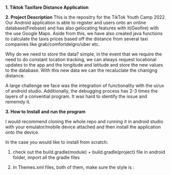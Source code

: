 
<strong>1. Tiktok Taxifare Distance Application</strong>

<strong>2. Project Description</strong>
This is the repositry for the TikTok Youth Camp 2022. Our Android application is able to register and users onto an online database(Firebase) and has also gelocating features with it(Geofire) with the use Google Maps. Aside from this, we have also created java functions to calculate the taxis prices based off the distance from several taxi companies like grab/comfortdelgro/uber etc.


Why do we need to store the data? simple, in the event that we require the need to do constant location tracking, we can always request locational updates to the app and the longitude and latitude and store the new values to the database. With this new data we can the recaluclate the chanigng distance. 


A large challenge we face was the integration of functionality with the ui/ux of android studio. Additionally, the debugging process has 2-3 times the layers of a convential program. It was hard to identify the issue and rememdy it.


<strong>3. How to Install and run the program</strong>

I would recommend cloning the whole repo and running it in android studio with your emulator/mobile device attached and then install the application onto the device.


In the case you would like to install from scratch:
1) check out the build.gradle(module) + build.gradle(project) file in android folder, import all the gradle files


2) In Themes.xml files, both of them, make sure the style is : <style name="Theme.Uberclone" parent="Theme.MaterialComponents.DayNight.NoActionBar">


3) Firebase + Geofire, this will cause some issues because this application is tied to my own database created for the project. If you want to similarly follow, I highly recommend you go to the Firebase mainframe and find out how to begin/setup from there. Geofire has a similar setup


4) Because we integrated the navigation bar to an empty activity, you will also need to download the icons into src->main->res->drawable in the project folder


<strong>4. How to Use the project</strong>

Its pretty self explanatory, if this is your first time, please do register an account in the login button from the navigation menu. Once registered, try to login with the same credentials. Once inside, click the location button at the top right to attain your current location and type in your destination and save the result. This will show the distance value between the 2 locations. Remember this value and key into the calculation feature.

<strong>5. Group Distribution:</strong>


Mervyn[Muffinc]- Geofire,Firebase,Googlemaps 
Cloey[dobirdrobert]- Distance Functionality
Apurva[Mishra-Apurva]- Distance Activity Page
Lim Ke En[keenlim]- Landingpage, Navigation Bar  
